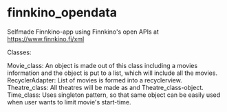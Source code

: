 # finnkino_opendata
Selfmade Finnkino-app using Finnkino's open APIs at https://www.finnkino.fi/xml 


Classes:

Movie_class: An object is made out of this class including a movies information and the object is put to a list, which will include all the movies. 
RecyclerAdapter: List of movies is formed into a recyclerview.
Theatre_class: All theatres will be made as and Theatre_class-object.  
Time_class: Uses singleton pattern, so that same object can be easily used when user wants to limit movie's start-time. 
